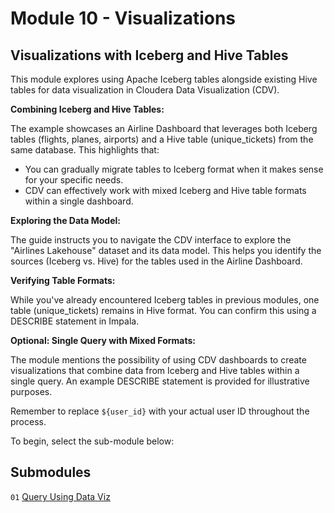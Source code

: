 # Module 10 - Visualizations

## Visualizations with Iceberg and Hive Tables

This module explores using Apache Iceberg tables alongside existing Hive tables for data visualization in Cloudera Data Visualization (CDV).

**Combining Iceberg and Hive Tables:**

The example showcases an Airline Dashboard that leverages both Iceberg tables (flights, planes, airports) and a Hive table (unique\_tickets) from the same database. This highlights that:

- You can gradually migrate tables to Iceberg format when it makes sense for your specific needs.
- CDV can effectively work with mixed Iceberg and Hive table formats within a single dashboard.

**Exploring the Data Model:**

The guide instructs you to navigate the CDV interface to explore the "Airlines Lakehouse" dataset and its data model. This helps you identify the sources (Iceberg vs. Hive) for the tables used in the Airline Dashboard.

**Verifying Table Formats:**

While you've already encountered Iceberg tables in previous modules, one table (unique\_tickets) remains in Hive format. You can confirm this using a DESCRIBE statement in Impala.

**Optional: Single Query with Mixed Formats:**

The module mentions the possibility of using CDV dashboards to create visualizations that combine data from Iceberg and Hive tables within a single query. An example DESCRIBE statement is provided for illustrative purposes.

Remember to replace `${user_id}` with your actual user ID throughout the process.

To begin, select the sub-module below:

## Submodules

`01` [Query Using Data Viz](query_iceberg_and_hive_single_query_DV.md)